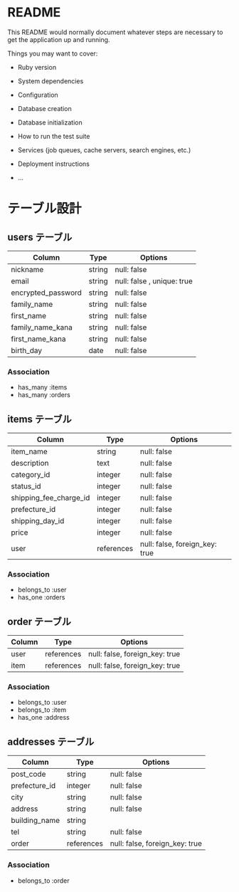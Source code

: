# README

This README would normally document whatever steps are necessary to get the
application up and running.

Things you may want to cover:

* Ruby version

* System dependencies

* Configuration

* Database creation

* Database initialization

* How to run the test suite

* Services (job queues, cache servers, search engines, etc.)

* Deployment instructions

* ...

# テーブル設計

## users テーブル

| Column             | Type   | Options                    |
| ------------------ | ------ | -------------------------- |
| nickname           | string | null: false                |
| email              | string | null: false , unique: true |
| encrypted_password | string | null: false                |
| family_name        | string | null: false                |
| first_name         | string | null: false                |
| family_name_kana   | string | null: false                |
| first_name_kana    | string | null: false                |
| birth_day          | date   | null: false                |


### Association

- has_many :items
- has_many :orders

## items テーブル

| Column                 | Type       | Options                        |
| ---------------------- | ---------- | ------------------------------ |
| item_name              | string     | null: false                    |
| description            | text       | null: false                    |
| category_id            | integer    | null: false                    |
| status_id              | integer    | null: false                    |
| shipping_fee_charge_id | integer    | null: false                    |
| prefecture_id          | integer    | null: false                    |
| shipping_day_id        | integer    | null: false                    |
| price                  | integer    | null: false                    |
| user                   | references | null: false, foreign_key: true |


### Association

- belongs_to :user
- has_one :orders

## order テーブル

| Column                 | Type       | Options                        |
| ---------------------- | ---------- | ------------------------------ |
| user                   | references | null: false, foreign_key: true |
| item                   | references | null: false, foreign_key: true |


### Association

- belongs_to :user
- belongs_to :item
- has_one :address


## addresses テーブル

| Column                 | Type       | Options                        |
| ---------------------- | ---------- | ------------------------------ |
| post_code              | string     | null: false                    |
| prefecture_id          | integer    | null: false                    |
| city                   | string     | null: false                    |
| address                | string     | null: false                    |
| building_name          | string     |                                |
| tel                    | string     | null: false                    |
| order                  | references | null: false, foreign_key: true |

### Association

- belongs_to :order